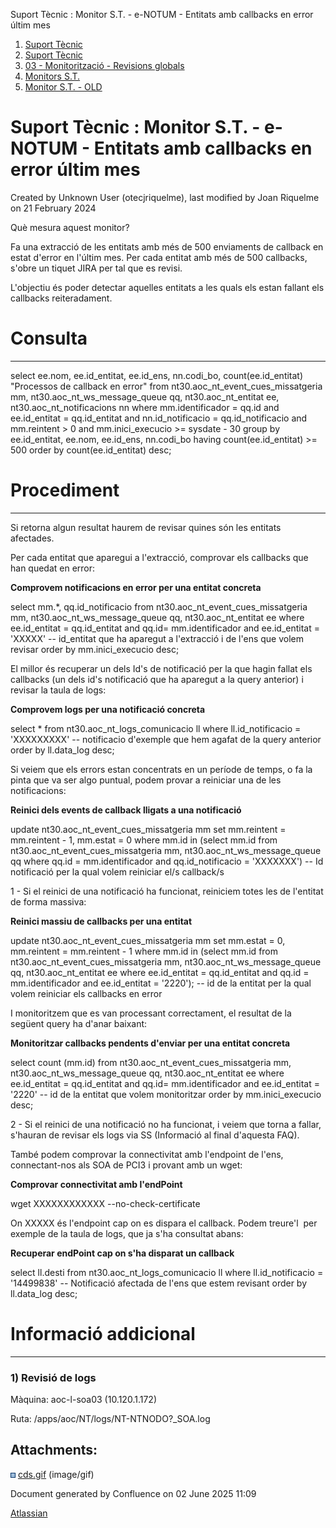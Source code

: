 Suport Tècnic : Monitor S.T. - e-NOTUM - Entitats amb callbacks en error últim mes  

1.  [Suport Tècnic](index.html)
2.  [Suport Tècnic](13893782.html)
3.  [03 - Monitorització - Revisions globals](26313327.html)
4.  [Monitors S.T.](Monitors-S.T._41522177.html)
5.  [Monitor S.T. - OLD](Monitor-S.T.---OLD_118555256.html)

Suport Tècnic : Monitor S.T. - e-NOTUM - Entitats amb callbacks en error últim mes
==================================================================================

Created by Unknown User (otecjriquelme), last modified by Joan Riquelme on 21 February 2024

Què mesura aquest monitor?

Fa una extracció de les entitats amb més de 500 enviaments de callback en estat d'error en l'últim mes. Per cada entitat amb més de 500 callbacks, s'obre un tiquet JIRA per tal que es revisi.

L'objectiu és poder detectar aquelles entitats a les quals els estan fallant els callbacks reiteradament.

**Consulta**
============

* * *

select ee.nom, ee.id\_entitat, ee.id\_ens, nn.codi\_bo, count(ee.id\_entitat) "Processos de callback en error"
  from nt30.aoc\_nt\_event\_cues\_missatgeria mm,
       nt30.aoc\_nt\_ws\_message\_queue       qq,
       nt30.aoc\_nt\_entitat                ee,
       nt30.aoc\_nt\_notificacions          nn
 where mm.identificador = qq.id
   and ee.id\_entitat = qq.id\_entitat
   and nn.id\_notificacio = qq.id\_notificacio
   and mm.reintent > 0
   and mm.inici\_execucio >= sysdate - 30
 group by ee.id\_entitat, ee.nom, ee.id\_ens, nn.codi\_bo
having count(ee.id\_entitat) >= 500
 order by count(ee.id\_entitat) desc;

**Procediment**
===============

* * *

Si retorna algun resultat haurem de revisar quines són les entitats afectades.

Per cada entitat que aparegui a l'extracció, comprovar els callbacks que han quedat en error:

**Comprovem notificacions en error per una entitat concreta**

select mm.\*, qq.id\_notificacio
from nt30.aoc\_nt\_event\_cues\_missatgeria mm, nt30.aoc\_nt\_ws\_message\_queue qq, nt30.aoc\_nt\_entitat ee
where ee.id\_entitat = qq.id\_entitat
and qq.id= mm.identificador
and ee.id\_entitat = 'XXXXX' -- id\_entitat que ha aparegut a l'extracció i de l'ens que volem revisar
order by mm.inici\_execucio desc;

  

El millor és recuperar un dels Id's de notificació per la que hagin fallat els callbacks (un dels id's notificació que ha aparegut a la query anterior) i revisar la taula de logs:

**Comprovem logs per una notificació concreta**

select \* from nt30.aoc\_nt\_logs\_comunicacio ll
where ll.id\_notificacio = 'XXXXXXXXX' -- notificacio d'exemple que hem agafat de la query anterior
order by ll.data\_log desc;

  

Si veiem que els errors estan concentrats en un període de temps, o fa la pinta que va ser algo puntual, podem provar a reiniciar una de les notificacions:

**Reinici dels events de callback lligats a una notificació**

update nt30.aoc\_nt\_event\_cues\_missatgeria mm
   set mm.reintent = mm.reintent - 1, mm.estat = 0
 where mm.id in (select mm.id
                   from nt30.aoc\_nt\_event\_cues\_missatgeria mm,
                        nt30.aoc\_nt\_ws\_message\_queue       qq
                  where qq.id = mm.identificador
                    and qq.id\_notificacio = 'XXXXXXX') -- Id notificació per la qual volem reiniciar el/s callback/s

  

1 - Si el reinici de una notificació ha funcionat, reiniciem totes les de l'entitat de forma massiva:

**Reinici massiu de callbacks per una entitat**

update nt30.aoc\_nt\_event\_cues\_missatgeria mm
   set mm.estat = 0, mm.reintent = mm.reintent - 1
 where mm.id in (select mm.id
                   from nt30.aoc\_nt\_event\_cues\_missatgeria mm,
                        nt30.aoc\_nt\_ws\_message\_queue       qq,
                        nt30.aoc\_nt\_entitat                ee
                  where ee.id\_entitat = qq.id\_entitat
                    and qq.id = mm.identificador
                    and ee.id\_entitat = '2220'); -- id de la entitat per la qual volem reiniciar els callbacks en error

I monitoritzem que es van processant correctament, el resultat de la següent query ha d'anar baixant:

**Monitoritzar callbacks pendents d'enviar per una entitat concreta**

select count (mm.id)
from nt30.aoc\_nt\_event\_cues\_missatgeria mm, nt30.aoc\_nt\_ws\_message\_queue qq, nt30.aoc\_nt\_entitat ee
where ee.id\_entitat = qq.id\_entitat
and qq.id= mm.identificador
and ee.id\_entitat = '2220' -- id de la entitat que volem monitoritzar
order by mm.inici\_execucio desc;

2 - Si el reinici de una notificació no ha funcionat, i veiem que torna a fallar, s'hauran de revisar els logs via SS (Informació al final d'aquesta FAQ).

També podem comprovar la connectivitat amb l'endpoint de l'ens, connectant-nos als SOA de PCI3 i provant amb un wget:

**Comprovar connectivitat amb l'endPoint**

wget XXXXXXXXXXXX --no-check-certificate

On XXXXX és l'endpoint cap on es dispara el callback. Podem treure'l  per exemple de la taula de logs, que ja s'ha consultat abans:

**Recuperar endPoint cap on s'ha disparat un callback**

select ll.desti from nt30.aoc\_nt\_logs\_comunicacio ll
where ll.id\_notificacio = '14499838' -- Notificació afectada de l'ens que estem revisant
order by ll.data\_log desc;

**Informació addicional**
=========================

* * *

### 1) Revisió de logs

Màquina: aoc-l-soa03 (10.120.1.172)

Ruta: /apps/aoc/NT/logs/NT-NTNODO?\_SOA.log

Attachments:
------------

![](images/icons/bullet_blue.gif) [cds.gif](attachments/41522782/41522783.gif) (image/gif)  

Document generated by Confluence on 02 June 2025 11:09

[Atlassian](http://www.atlassian.com/)
